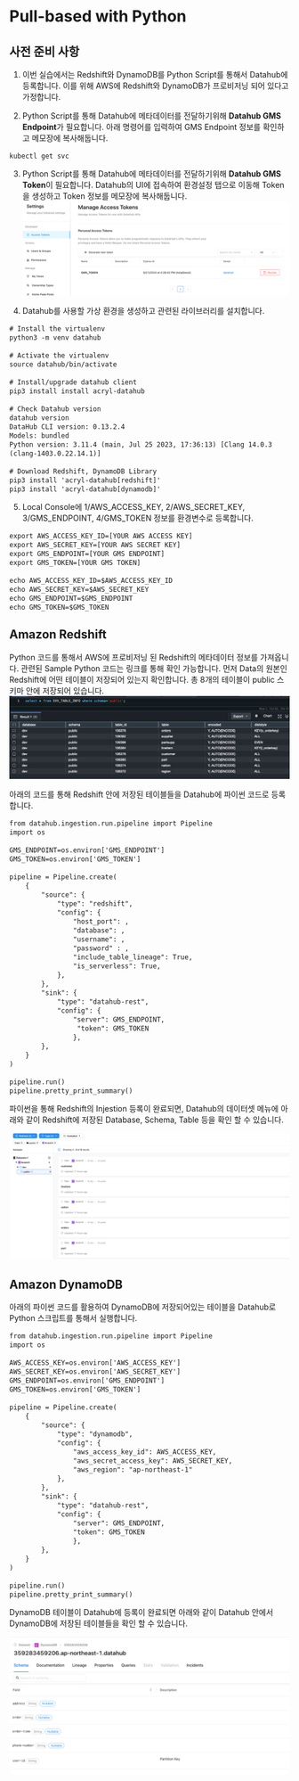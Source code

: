 # Pull-based with Python
## 사전 준비 사항
1. 이번 실습에서는 Redshift와 DynamoDB를 Python Script를 통해서 Datahub에 등록합니다. 이를 위해 AWS에 Redshift와 DynamoDB가 프로비저닝 되어 있다고 가정합니다.

2. Python Script를 통해 Datahub에 메타데이터를 전달하기위해 **Datahub GMS Endpoint**가 필요합니다.
아래 명령어를 입력하여 GMS Endpoint 정보를 확인하고 메모장에 복사해둡니다.
<pre><code>kubectl get svc</code></pre>

3. Python Script를 통해 Datahub에 메타데이터를 전달하기위해 **Datahub GMS Token**이 필요합니다.
Datahub의 UI에 접속하여 환경설정 탭으로 이동해 Token을 생성하고 Token 정보를 메모장에 복사해둡니다.
<img src="/1.pic/Pic9.png"></img>

4. Datahub를 사용할 가상 환경을 생성하고 관련된 라이브러리를 설치합니다.
<pre><code># Install the virtualenv
python3 -m venv datahub

# Activate the virtualenv
source datahub/bin/activate

# Install/upgrade datahub client
pip3 install install acryl-datahub

# Check Datahub version
datahub version
DataHub CLI version: 0.13.2.4
Models: bundled
Python version: 3.11.4 (main, Jul 25 2023, 17:36:13) [Clang 14.0.3 (clang-1403.0.22.14.1)]

# Download Redshift, DynamoDB Library
pip3 install 'acryl-datahub[redshift]'
pip3 install 'acryl-datahub[dynamodb]'
</code></pre>

5. Local Console에 1/AWS_ACCESS_KEY, 2/AWS_SECRET_KEY, 3/GMS_ENDPOINT, 4/GMS_TOKEN 정보를 환경변수로 등록합니다.

<pre><code>export AWS_ACCESS_KEY_ID=[YOUR AWS ACCESS KEY]
export AWS_SECRET_KEY=[YOUR AWS SECRET KEY]
export GMS_ENDPOINT=[YOUR GMS ENDPOINT]
export GMS_TOKEN=[YOUR GMS TOKEN]

echo AWS_ACCESS_KEY_ID=$AWS_ACCESS_KEY_ID
echo AWS_SECRET_KEY=$AWS_SECRET_KEY
echo GMS_ENDPOINT=$GMS_ENDPOINT
echo GMS_TOKEN=$GMS_TOKEN
</code></pre>


## Amazon Redshift

Python 코드를 통해서 AWS에 프로비저닝 된 Redshift의 메타데이터 정보를 가져옵니다. 관련된 Sample Python 코드는 링크를 통해 확인 가능합니다.
먼저 Data의 원본인 Redshift에 어떤 테이블이 저장되어 있는지 확인합니다. 총 8개의 테이블이 public 스키마 안에 저장되어 있습니다.
<img src="/1.pic/Pic10.png"></img>

아래의 코드를 통해 Redshift 안에 저장된 테이블들을 Datahub에 파이썬 코드로 등록합니다.
<pre><code>from datahub.ingestion.run.pipeline import Pipeline
import os

GMS_ENDPOINT=os.environ['GMS_ENDPOINT']
GMS_TOKEN=os.environ['GMS_TOKEN']

pipeline = Pipeline.create(
    {
        "source": {
            "type": "redshift",
            "config": {
                "host_port": <YOUR REDSHIFT HOST>,
                "database": <YOUR REDSHIFT DB>,
                "username": <YOUR REDSHIFT USENAME>,
                "password" : <YOUR REDSHIFT PASSWORD>,
                "include_table_lineage": True,
                "is_serverless": True,
            },
        },
        "sink": {
            "type": "datahub-rest",
            "config": {
                "server": GMS_ENDPOINT,
                 "token": GMS_TOKEN
                },
        },
    }
)

pipeline.run()
pipeline.pretty_print_summary()</code></pre>

파이썬을 통해 Redshift의 Injestion 등록이 완료되면, Datahub의 데이터셋 메뉴에 아래와 같이 Redshift에 저장된 Database, Schema, Table 등을 확인 할 수 있습니다.

<img src="/1.pic/Pic11.png"></img>

## Amazon DynamoDB

아래의 파이썬 코드를 활용하여 DynamoDB에 저장되어있는 테이블을 Datahub로 Python 스크립트를 통해서 실행합니다.

<pre><code>from datahub.ingestion.run.pipeline import Pipeline
import os

AWS_ACCESS_KEY=os.environ['AWS_ACCESS_KEY']
AWS_SECRET_KEY=os.environ['AWS_SECRET_KEY']
GMS_ENDPOINT=os.environ['GMS_ENDPOINT']
GMS_TOKEN=os.environ['GMS_TOKEN']

pipeline = Pipeline.create(
    {
        "source": {
            "type": "dynamodb",
            "config": {
                "aws_access_key_id": AWS_ACCESS_KEY,
                "aws_secret_access_key": AWS_SECRET_KEY,
                "aws_region": "ap-northeast-1"
            },
        },
        "sink": {
            "type": "datahub-rest",
            "config": {
                "server": GMS_ENDPOINT,
                "token": GMS_TOKEN
                },
        },
    }
)

pipeline.run()
pipeline.pretty_print_summary()</code></pre>

DynamoDB 테이블이 Datahub에 등록이 완료되면 아래와 같이 Datahub 안에서 DynamoDB에 저장된 테이블들을 확인 할 수 있습니다.

<img src="/1.pic/Pic12.png"></img>
